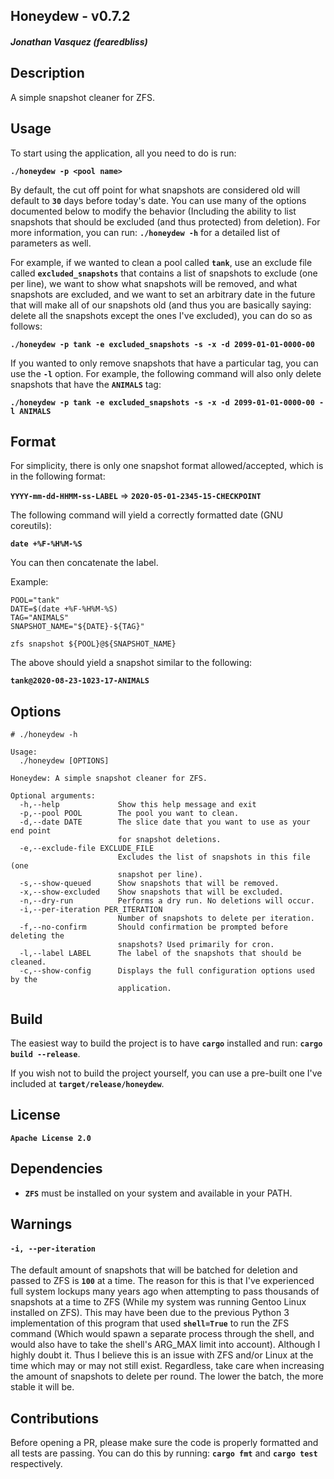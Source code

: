 ## Honeydew - v0.7.2
##### Jonathan Vasquez (fearedbliss)

## Description

A simple snapshot cleaner for ZFS.

## Usage

To start using the application, all you need to do is run:

**`./honeydew -p <pool name>`**

By default, the cut off point for what snapshots are considered old will
default to **`30`** days before today's date. You can use many of the options
documented below to modify the behavior (Including the ability to list
snapshots that should be excluded (and thus protected) from deletion).
For more information, you can run: **`./honeydew -h`** for a detailed list of
parameters as well.

For example, if we wanted to clean a pool called **`tank`**, use an exclude
file called **`excluded_snapshots`** that contains a list of snapshots to
exclude (one per line), we want to show what snapshots will be removed, and
what snapshots are excluded, and we want to set an arbitrary date in the
future that will make all of our snapshots old (and thus you are basically
saying: delete all the snapshots except the ones I've excluded), you can do
so as follows:

**`./honeydew -p tank -e excluded_snapshots -s -x -d 2099-01-01-0000-00`**

If you wanted to only remove snapshots that have a particular tag, you can
use the **`-l`** option. For example, the following command will also only
delete snapshots that have the **`ANIMALS`** tag:

**`./honeydew -p tank -e excluded_snapshots -s -x -d 2099-01-01-0000-00 -l ANIMALS`**

## Format

For simplicity, there is only one snapshot format allowed/accepted, which is in
the following format:

**`YYYY-mm-dd-HHMM-ss-LABEL`** => **`2020-05-01-2345-15-CHECKPOINT`**

The following command will yield a correctly formatted date (GNU coreutils):

**`date +%F-%H%M-%S`**

You can then concatenate the label.

Example:

```
POOL="tank"
DATE=$(date +%F-%H%M-%S)
TAG="ANIMALS"
SNAPSHOT_NAME="${DATE}-${TAG}"

zfs snapshot ${POOL}@${SNAPSHOT_NAME}
```

The above should yield a snapshot similar to the following:

**`tank@2020-08-23-1023-17-ANIMALS`**

## Options

```
# ./honeydew -h

Usage:
  ./honeydew [OPTIONS]

Honeydew: A simple snapshot cleaner for ZFS.

Optional arguments:
  -h,--help             Show this help message and exit
  -p,--pool POOL        The pool you want to clean.
  -d,--date DATE        The slice date that you want to use as your end point
                        for snapshot deletions.
  -e,--exclude-file EXCLUDE_FILE
                        Excludes the list of snapshots in this file (one
                        snapshot per line).
  -s,--show-queued      Show snapshots that will be removed.
  -x,--show-excluded    Show snapshots that will be excluded.
  -n,--dry-run          Performs a dry run. No deletions will occur.
  -i,--per-iteration PER_ITERATION
                        Number of snapshots to delete per iteration.
  -f,--no-confirm       Should confirmation be prompted before deleting the
                        snapshots? Used primarily for cron.
  -l,--label LABEL      The label of the snapshots that should be cleaned.
  -c,--show-config      Displays the full configuration options used by the
                        application.
```
                        
## Build

The easiest way to build the project is to have **`cargo`** installed and run:
**`cargo build --release`**.

If you wish not to build the project yourself, you can use a pre-built one I've
included at **`target/release/honeydew`**.

## License

**`Apache License 2.0`**

## Dependencies

- **`ZFS`** must be installed on your system and available in your PATH.

## Warnings

#### `-i, --per-iteration`

The default amount of snapshots that will be batched for deletion and passed to
ZFS is **`100`** at a time. The reason for this is that I've experienced full
system lockups many years ago when attempting to pass thousands of snapshots at
a time to ZFS (While my system was running Gentoo Linux installed on ZFS).
This may have been due to the previous Python 3 implementation of this program
that used **`shell=True`** to run the ZFS command (Which would spawn a separate
process through the shell, and would also have to take the shell's ARG_MAX
limit into account). Although I highly doubt it. Thus I believe this is an
issue with ZFS and/or Linux at the time which may or may not still exist.
Regardless, take care when increasing the amount of snapshots to delete per
round. The lower the batch, the more stable it will be.

## Contributions

Before opening a PR, please make sure the code is properly formatted and all
tests are passing. You can do this by running: **`cargo fmt`** and
**`cargo test`** respectively.
